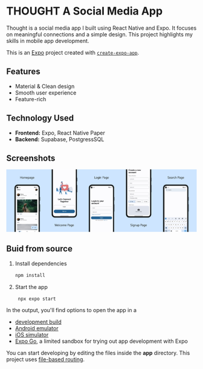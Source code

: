 # THOUGHT A Social Media App
Thought is a social media app I built using React Native and Expo. It focuses on meaningful connections and a simple design. This
project highlights my skills in mobile app development.
 
This is an [Expo](https://expo.dev) project created with [`create-expo-app`](https://www.npmjs.com/package/create-expo-app).

## Features

* Material & Clean design
* Smooth user experience
* Feature-rich
## Technology Used
* **Frontend:** Expo, React Native Paper
* **Backend:** Supabase, PostgressSQL

## Screenshots

![](metadata/screenshots/Group%2011.png)


## Buid from source

1. Install dependencies

   ```bash
   npm install
   ```

2. Start the app

   ```bash
    npx expo start
   ```

In the output, you'll find options to open the app in a

- [development build](https://docs.expo.dev/develop/development-builds/introduction/)
- [Android emulator](https://docs.expo.dev/workflow/android-studio-emulator/)
- [iOS simulator](https://docs.expo.dev/workflow/ios-simulator/)
- [Expo Go](https://expo.dev/go), a limited sandbox for trying out app development with Expo

You can start developing by editing the files inside the **app** directory. This project uses [file-based routing](https://docs.expo.dev/router/introduction).






